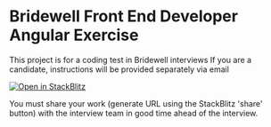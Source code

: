 # Bridewell Front End Developer Angular Exercise

This project is for a coding test in Bridewell interviews
If you are a candidate, instructions will be provided separately via email

[![Open in StackBlitz](https://developer.stackblitz.com/img/open_in_stackblitz.svg)](https://stackblitz.com/fork/github/bridewellconsulting/bw-angular-test)

You must share your work (generate URL using the StackBlitz 'share' button) with the interview team in good time ahead of the interview.
